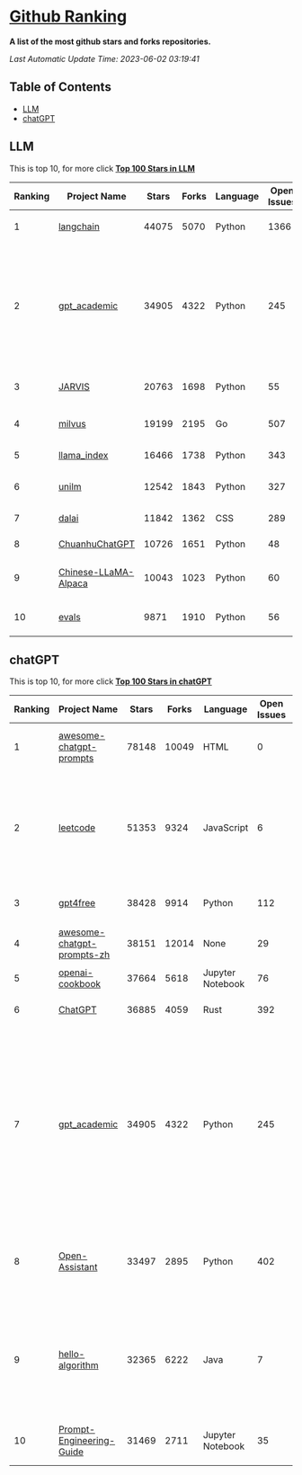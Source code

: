 [Github Ranking](./README.md)
==========

**A list of the most github stars and forks repositories.**

*Last Automatic Update Time: 2023-06-02 03:19:41*

## Table of Contents
 * [LLM](#LLM)
 * [chatGPT](#chatGPT)

## LLM

This is top 10, for more click **[Top 100 Stars in LLM](Top100/LLM.md)**

| Ranking | Project Name | Stars | Forks | Language | Open Issues | Description | Last Commit |
| ------- | ------------ | ----- | ----- | -------- | ----------- | ----------- | ----------- |
| 1 | [langchain](https://github.com/hwchase17/langchain) | 44075 | 5070 | Python | 1366 | ⚡ Building applications with LLMs through composability ⚡ | 2023-06-02T03:14:16Z |
| 2 | [gpt_academic](https://github.com/binary-husky/gpt_academic) | 34905 | 4322 | Python | 245 | 为ChatGPT/GLM提供图形交互界面，特别优化论文阅读润色体验，模块化设计支持自定义快捷按钮&函数插件，支持代码块表格显示，Tex公式双显示，支持Python和C++等项目剖析&自译解功能，PDF/LaTex论文翻译&总结功能，支持并行问询多种LLM模型，支持清华chatglm等本地模型。兼容复旦MOSS, llama, rwkv, 盘古, newbing, claude等 | 2023-06-01T07:56:52Z |
| 3 | [JARVIS](https://github.com/microsoft/JARVIS) | 20763 | 1698 | Python | 55 | JARVIS, a system to connect LLMs with ML community. Paper: https://arxiv.org/pdf/2303.17580.pdf | 2023-05-15T15:19:28Z |
| 4 | [milvus](https://github.com/milvus-io/milvus) | 19199 | 2195 | Go | 507 | A cloud-native vector database, storage for next generation AI applications | 2023-06-02T02:20:16Z |
| 5 | [llama_index](https://github.com/jerryjliu/llama_index) | 16466 | 1738 | Python | 343 | LlamaIndex (GPT Index) is a data framework for your LLM applications | 2023-06-02T03:17:11Z |
| 6 | [unilm](https://github.com/microsoft/unilm) | 12542 | 1843 | Python | 327 | Large-scale Self-supervised Pre-training Across Tasks, Languages, and Modalities | 2023-05-30T05:17:17Z |
| 7 | [dalai](https://github.com/cocktailpeanut/dalai) | 11842 | 1362 | CSS | 289 | The simplest way to run LLaMA on your local machine | 2023-05-21T06:39:45Z |
| 8 | [ChuanhuChatGPT](https://github.com/GaiZhenbiao/ChuanhuChatGPT) | 10726 | 1651 | Python | 48 | GUI for ChatGPT API and many LLMs | 2023-06-02T02:52:14Z |
| 9 | [Chinese-LLaMA-Alpaca](https://github.com/ymcui/Chinese-LLaMA-Alpaca) | 10043 | 1023 | Python | 60 | 中文LLaMA&Alpaca大语言模型+本地CPU/GPU训练部署 (Chinese LLaMA & Alpaca LLMs) | 2023-06-02T00:21:40Z |
| 10 | [evals](https://github.com/openai/evals) | 9871 | 1910 | Python | 56 | Evals is a framework for evaluating LLMs and LLM systems, and an open-source registry of benchmarks. | 2023-06-02T03:08:05Z |


## chatGPT

This is top 10, for more click **[Top 100 Stars in chatGPT](Top100/chatGPT.md)**

| Ranking | Project Name | Stars | Forks | Language | Open Issues | Description | Last Commit |
| ------- | ------------ | ----- | ----- | -------- | ----------- | ----------- | ----------- |
| 1 | [awesome-chatgpt-prompts](https://github.com/f/awesome-chatgpt-prompts) | 78148 | 10049 | HTML | 0 | This repo includes ChatGPT prompt curation to use ChatGPT better. | 2023-05-30T18:33:25Z |
| 2 | [leetcode](https://github.com/azl397985856/leetcode) | 51353 | 9324 | JavaScript | 6 | 推荐免费ChatGPT网站：www.lintcode.com/chat-gpt?utm_source=tf-github-lucifer  LeetCode Solutions: A Record of My Problem Solving Journey.( leetcode题解，记录自己的leetcode解题之路。) | 2023-05-18T01:56:20Z |
| 3 | [gpt4free](https://github.com/xtekky/gpt4free) | 38428 | 9914 | Python | 112 | decentralising the Ai Industry, just some language model api's... | 2023-06-01T19:19:03Z |
| 4 | [awesome-chatgpt-prompts-zh](https://github.com/PlexPt/awesome-chatgpt-prompts-zh) | 38151 | 12014 | None | 29 | ChatGPT 中文调教指南。各种场景使用指南。学习怎么让它听你的话。 | 2023-05-29T02:42:37Z |
| 5 | [openai-cookbook](https://github.com/openai/openai-cookbook) | 37664 | 5618 | Jupyter Notebook | 76 | Examples and guides for using the OpenAI API | 2023-06-01T22:45:47Z |
| 6 | [ChatGPT](https://github.com/lencx/ChatGPT) | 36885 | 4059 | Rust | 392 | 🔮 ChatGPT Desktop Application (Mac, Windows and Linux) | 2023-06-01T16:21:16Z |
| 7 | [gpt_academic](https://github.com/binary-husky/gpt_academic) | 34905 | 4322 | Python | 245 | 为ChatGPT/GLM提供图形交互界面，特别优化论文阅读润色体验，模块化设计支持自定义快捷按钮&函数插件，支持代码块表格显示，Tex公式双显示，支持Python和C++等项目剖析&自译解功能，PDF/LaTex论文翻译&总结功能，支持并行问询多种LLM模型，支持清华chatglm等本地模型。兼容复旦MOSS, llama, rwkv, 盘古, newbing, claude等 | 2023-06-01T07:56:52Z |
| 8 | [Open-Assistant](https://github.com/LAION-AI/Open-Assistant) | 33497 | 2895 | Python | 402 | OpenAssistant is a chat-based assistant that understands tasks, can interact with third-party systems, and retrieve information dynamically to do so. | 2023-06-02T02:57:20Z |
| 9 | [hello-algorithm](https://github.com/geekxh/hello-algorithm) | 32365 | 6222 | Java | 7 | 🌍 针对小白的算法训练 \| 包括四部分：①.大厂面经 ②.力扣图解  ③.千本开源电子书 ④.百张技术思维导图（项目花了上百小时，希望可以点 star 支持，🌹感谢~）推荐免费ChatGPT使用网站 | 2023-05-29T03:11:34Z |
| 10 | [Prompt-Engineering-Guide](https://github.com/dair-ai/Prompt-Engineering-Guide) | 31469 | 2711 | Jupyter Notebook | 35 | 🐙 Guides, papers, lecture, notebooks and resources for prompt engineering | 2023-05-29T15:56:12Z |

